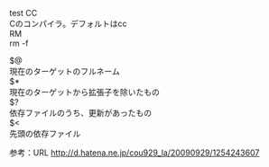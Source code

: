 test
CC  
Cのコンパイラ。デフォルトはcc  
RM  
rm -f  

$@  
現在のターゲットのフルネーム  
$*  
現在のターゲットから拡張子を除いたもの  
$?  
依存ファイルのうち、更新があったもの  
$<  
先頭の依存ファイル  

参考：URL
http://d.hatena.ne.jp/cou929_la/20090929/1254243607
